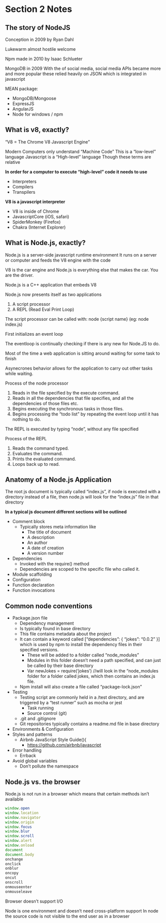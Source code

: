 # Section 2 Notes
## The story of NodeJS

Conception in 2009 by Ryan Dahl

Lukewarm almost hostile welcome

Npm made in 2010 by Isaac Schlueter

MongoDB in 2009
With the of social media, social media APIs became more and more popular these relied heavily on JSON which is integrated in javascript

MEAN package:
- MongoDB/Mongoose
- ExpressJS
- AngularJS
- Node for windows / npm

## What is v8, exactly?

“V8 = The Chrome V8 Javascript Engine”

Modern Computers only understand “Machine Code”
This is a “low-level” language
Javascript is a “High-level” language
Though these terms are relative

**In order for a computer to execute “high-level” code it needs to use**
- Interpreters
- Compilers
- Transpilers

**V8 is a javascript interpreter**
- V8 is inside of Chrome
- JavascriptCore (iOS, safari)
- SpiderMonkey (Firefox)
- Chakra (Internet Explorer)

## What is Node.js, exactly?
Node.js is a server-side javascript runtime environment
It runs on a server or computer and feeds the V8 engine with the code

V8 is the car engine and Node.js is everything else that makes the car.
You are the driver.

Node.js is a C++ application that embeds V8

Node.js now presents itself as two applications
1. A script processor
2. A REPL (Read Eval Print Loop)

The script processor can be called with:
node {script name} (eg: node index.js)

First initializes an event loop

The eventloop is continually checking if there is any new for Node.JS to do.

Most of the time a web application is sitting around waiting for some task to finish

Asynecrones behavior allows for the application to carry out other tasks while waiting.

Process of the node processor
1. Reads in the file specified by the execute command.
2. Reads in all the dependencies that file specifies, and all the dependencies of those files etc.
3. Begins executing the synchronous tasks in those files.
4. Begins processing the “todo list” by repeating the event loop until it has nothing to do. 

The REPL is executed by typing “node”, without any file specified

Process of the REPL
1. Reads the command typed.
2. Evaluates the command.
3. Prints the evaluated command.
4. Loops back up to read.

## Anatomy of a Node.js Application
The root js document is typically called “index.js”, if node is executed with a directory instead of a file, then node.js will look for the “index.js” file in that directory

**In a typical js document different sections will be outlined**

- Comment block
    - Typically stores meta information like 
        - The title of document
        - A description
        - An author
        - A date of creation
        - A version number
- Dependencies
    - Invoked with the require() method
    - Dependencies are scoped to the specific file who called it.
- Module scaffolding
- Configuration
- Function declaration
- Function invocations

## Common node conventions
- Package.json file
    - Dependency management
    - Is typically found in base directory
    - This file contains metadata about the project
    - It can contain a keyword called [“dependencies”: { “jokes”: “0.0.2” }] which is used by npm to install the dependency files in their specified versions.
        - These will be added to a folder called “node_modules”
        - Modules in this folder doesn’t need a path specified, and can just be called by their base directory
        - Var newJokes = require(‘jokes’) //will look in the “node_modules folder for a folder called jokes, which then contains an index.js file.
    - Npm install will also create a file called “package-lock.json”
- Testing
    - Testing script are commonly held in a /test directory, and are triggered by a “test runner” such as mocha or jest
        - Task running
        - Source control (git)
    - .git and .gitignore
    - Git repositories typically contains a readme.md file in base directory
- Environments & Configuration
- Styles and patterns
    - Airbnb JavaScript Style Guide(){
        - https://github.com/airbnb/javascript
- Error handling
    - Errback
- Avoid global variables
    - Don’t pollute the namespace

## Node.js vs. the browser
Node.js is not run in a browser which means that certain methods isn’t available

```javascript
window.open 
window.location
window.navigator
window.origin
window.focus
window.blur
window.scroll
window.alert
window.onload
document
document.body
onchange
onclick
onblur
oncopy
oncut
onscroll
onmouseenter
onmouseleave
```

Browser doesn’t support I/O

Node is one environment and doesn’t need cross-platform support
In node the source code is not visible to the end user as in a browser 



